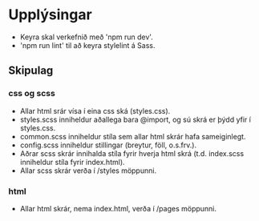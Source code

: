 # Upplýsingar
* Keyra skal verkefnið með 'npm run dev'.
* 'npm run lint' til að keyra stylelint á Sass.
## Skipulag
### css og scss
* Allar html srár vísa í eina css ská (styles.css).
* styles.scss inniheldur aðallega bara @import, og sú skrá er þýdd yfir í styles.css.
* common.scss inniheldur stíla sem allar html skrár hafa sameiginlegt.
* config.scss inniheldur stillingar (breytur, föll, o.s.frv.). 
* Aðrar scss skrár innihalda stíla fyrir hverja html skrá (t.d. index.scss inniheldur stíla fyrir index.html).
* Allar scss skrár verða í /styles möppunni.
### html
* Allar html skrár, nema index.html, verða í /pages möppunni.